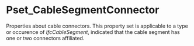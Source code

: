 # Pset_CableSegmentConnector

Properties about cable connectors. This property set is applicable to a type or occurence of _IfcCableSegment_, indicated that the cable segment has one or two connectors affiliated.
